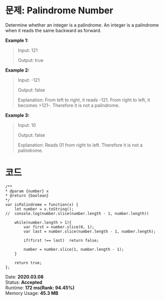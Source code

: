 # 문제: Palindrome Number

Determine whether an integer is a palindrome. An integer is a palindrome when it reads the same backward as forward.


**Example 1:**
>Input: 121
>
>Output: true


**Example 2:**
>Input: -121
>
>Output: false
>
>Explanation: From left to right, it reads -121. From right to left, it becomes >121-. Therefore it is not a palindrome.


**Example 3:**
>Input: 10
>
>Output: false
>
>Explanation: Reads 01 from right to left. Therefore it is not a palindrome.


# 코드

    /**
    * @param {number} x
    * @return {boolean}
    */
    var isPalindrome = function(x) {
        let number = x.toString();
    //  console.log(number.slice(number.length - 1, number.length))
        
        while(number.length > 1){
            var first = number.slice(0, 1);
            var last = number.slice(number.length - 1, number.length);
            
            if(first !== last)  return false;
            
            number = number.slice(1, number.length - 1);
        }
        
        return true;
    };

Date: **2020.03.08**    
Status: **Accepted**  
Runtime: **172 ms(Rank: 94.45%)**  
Memory Usage: **45.3 MB**





